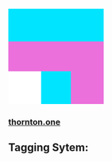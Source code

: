 [![alt text](https://github.com/trobol/trobol.github.io/raw/master/icon.png "thornton.one")](https://thornton.one)

### [thornton.one](https://thornton.one)


## Tagging Sytem:
